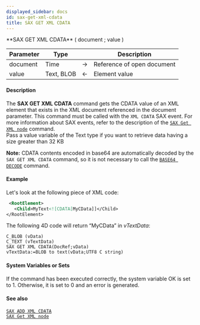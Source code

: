 ```yaml
---
displayed_sidebar: docs
id: sax-get-xml-cdata
title: SAX GET XML CDATA
---
```


<!-- REF #_command_.SAX GET XML CDATA.Syntax-->**SAX GET XML CDATA** ( document ; value )<!-- END REF-->


<!-- REF #_command_.SAX GET XML CDATA.Params -->
|Parameter|Type||Description|
|---------|--- |:---:|------|
|document|Time|->|Reference of open document|
|value|Text, BLOB|<-|Element value|
<!-- END REF -->


#### Description



The **SAX GET XML CDATA** command gets the CDATA value of an XML element that exists in the XML document referenced in the document parameter. This command must be called with the `XML CDATA` SAX event. For more information about SAX events, refer to the description of the [`SAX Get XML node`](sax-get-xml-node.md) command.  
Pass a value variable of the Text type if you want to retrieve data having a size greater than 32 KB

**Note:** CDATA contents encoded in base64 are automatically decoded by the `SAX GET XML CDATA` command, so it is not necessary to call the [`BASE64 DECODE`](base64-decode.md) command.


#### Example


Let's look at the following piece of XML code:

```xml
 <RootElement>
   <Child>MyText<![CDATA[MyCData]]</Child>
</RootElement>
```

The following 4D code will return “MyCData” in *vTextData*:
```4d
C_BLOB (vData)
C_TEXT (vTextData)
SAX GET XML CDATA(DocRef;vData)
vTextData:=BLOB to text(vData;UTF8 C string)
```



#### System Variables or Sets



If the command has been executed correctly, the system variable OK is set to 1. Otherwise, it is set to 0 and an error is generated.


#### See also

[`SAX ADD XML CDATA`](sax-add-xml-cdata.md)<br/>
[`SAX Get XML node`](sax-get-xml-node.md)
